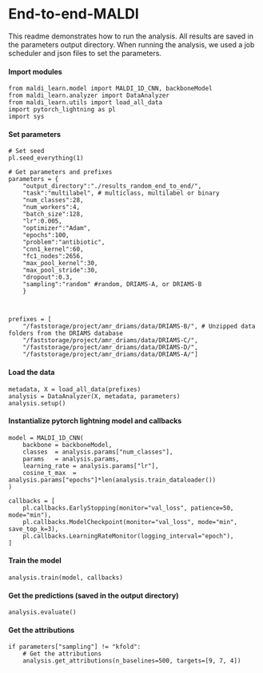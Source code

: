 # End-to-end-MALDI


This readme demonstrates how to run the analysis. All results are saved in the parameters output directory. When running the analysis, we used a job scheduler and json files to set the parameters.


#### Import modules
```
from maldi_learn.model import MALDI_1D_CNN, backboneModel
from maldi_learn.analyzer import DataAnalyzer
from maldi_learn.utils import load_all_data
import pytorch_lightning as pl
import sys
```

#### Set parameters
```
# Set seed
pl.seed_everything(1)

# Get parameters and prefixes
parameters = { 
    "output_directory":"./results_random_end_to_end/",
    "task":"multilabel", # multiclass, multilabel or binary 
    "num_classes":28, 
    "num_workers":4, 
    "batch_size":128, 
    "lr":0.005, 
    "optimizer":"Adam", 
    "epochs":100,
    "problem":"antibiotic",
    "cnn1_kernel":60, 
    "fc1_nodes":2656, 
    "max_pool_kernel":30, 
    "max_pool_stride":30, 
    "dropout":0.3,
    "sampling":"random" #random, DRIAMS-A, or DRIAMS-B
    }



prefixes = [
    "/faststorage/project/amr_driams/data/DRIAMS-B/", # Unzipped data folders from the DRIAMS database
    "/faststorage/project/amr_driams/data/DRIAMS-C/", 
    "/faststorage/project/amr_driams/data/DRIAMS-D/", 
    "/faststorage/project/amr_driams/data/DRIAMS-A/"]
```

#### Load the data
```
metadata, X = load_all_data(prefixes)
analysis = DataAnalyzer(X, metadata, parameters)
analysis.setup()
```

#### Instantialize pytorch lightning model and callbacks
```
model = MALDI_1D_CNN(
    backbone = backboneModel, 
    classes  = analysis.params["num_classes"], 
    params   = analysis.params, 
    learning_rate = analysis.params["lr"],
    cosine_t_max  = analysis.params["epochs"]*len(analysis.train_dataloader())
)

callbacks = [
    pl.callbacks.EarlyStopping(monitor="val_loss", patience=50, mode="min"),
    pl.callbacks.ModelCheckpoint(monitor="val_loss", mode="min", save_top_k=3),
    pl.callbacks.LearningRateMonitor(logging_interval="epoch"),
]
```

#### Train the model
```
analysis.train(model, callbacks)
```

#### Get the predictions (saved in the output directory)
```
analysis.evaluate()
```

#### Get the attributions
```
if parameters["sampling"] != "kfold":
    # Get the attributions
    analysis.get_attributions(n_baselines=500, targets=[9, 7, 4])
```